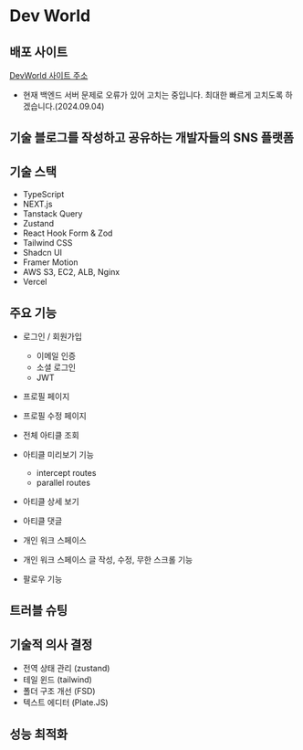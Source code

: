 # Dev World

## 배포 사이트

[DevWorld 사이트 주소](https://blog-client-pink-rho.vercel.app/)

- 현재 백엔드 서버 문제로 오류가 있어 고치는 중입니다. 최대한 빠르게 고치도록 하겠습니다.(2024.09.04)

## 기술 블로그를 작성하고 공유하는 개발자들의 SNS 플랫폼

## 기술 스택

- TypeScript
- NEXT.js
- Tanstack Query
- Zustand
- React Hook Form & Zod
- Tailwind CSS
- Shadcn UI
- Framer Motion
- AWS S3, EC2, ALB, Nginx
- Vercel

## 주요 기능

- 로그인 / 회원가입

  - 이메일 인증
  - 소셜 로그인
  - JWT

- 프로필 페이지

- 프로필 수정 페이지

- 전체 아티클 조회

- 아티클 미리보기 기능

  - intercept routes
  - parallel routes

- 아티클 상세 보기

- 아티클 댓글

- 개인 워크 스페이스
- 개인 워크 스페이스 글 작성, 수정, 무한 스크롤 기능

- 팔로우 기능

## 트러블 슈팅

## 기술적 의사 결정

- 전역 상태 관리 (zustand)
- 테일 윈드 (tailwind)
- 폴더 구조 개선 (FSD)
- 텍스트 에디터 (Plate.JS)

## 성능 최적화

